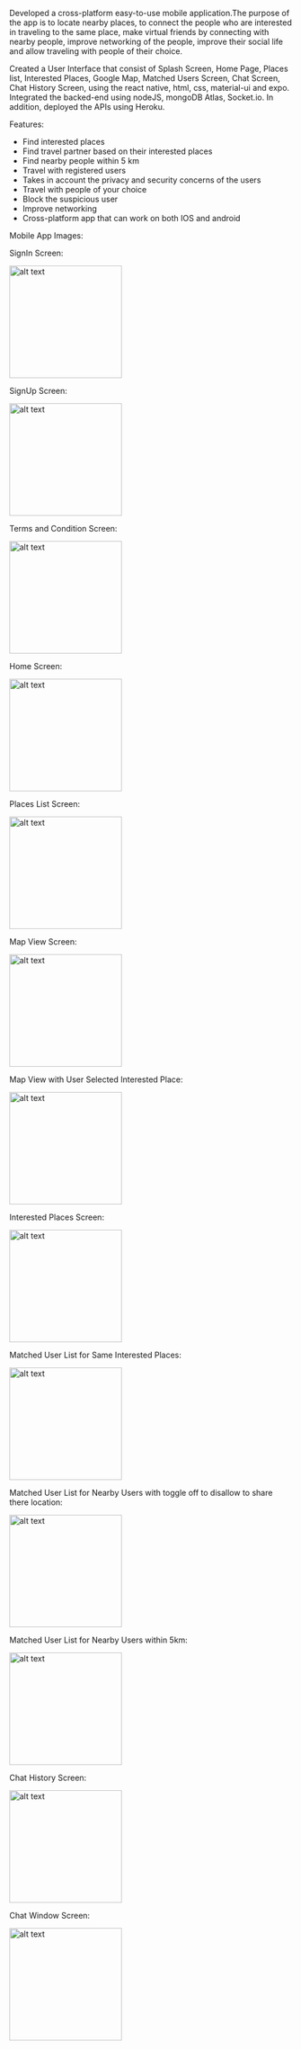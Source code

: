 Developed a cross-platform easy-to-use mobile application.The purpose of the app is to locate nearby places, to connect the people who are interested in traveling to the same place, make virtual friends by connecting with nearby people, improve networking of the people, improve their social life and
allow traveling with people of their choice.

Created a User Interface that consist of Splash Screen, Home Page, Places list, Interested Places, Google Map, Matched Users Screen, Chat Screen, Chat History Screen, using the react native, html, css, material-ui and expo. Integrated the backed-end using nodeJS, mongoDB Atlas, Socket.io. In addition, deployed the APIs using Heroku.

Features:
<ul>
<li>Find interested places</li>
<li>Find travel partner based on their interested places</li>
<li>Find nearby people within 5 km</li>
<li>Travel with registered users</li>
<li>Takes in account the privacy and security concerns of the users</li>
<li>Travel with people of your choice</li>
<li>Block the suspicious user</li>
<li>Improve networking</li>
<li>Cross-platform app that can work on both IOS and android</li>
</ul>

Mobile App Images:

SignIn Screen:

<img src="https://drive.google.com/uc?id=1PAAgva-YeP9sE5PkTYZ0cyrYotiBPis_" alt="alt text" width="200"/>


SignUp Screen:

<img src="https://drive.google.com/uc?id=1xGASCh41ZWzHQX6ueP2CPH8uoN-PWQNa" alt="alt text" width="200"/>

Terms and Condition Screen:

<img src="https://drive.google.com/uc?id=1e4E180iRClbePFRymMkkTq1XtVI4muhd" alt="alt text" width="200"/>

Home Screen:

<img src="https://drive.google.com/uc?id=1nEEjP9xgpZL7OphWztLK2CcE0KLb44gr" alt="alt text" width="200"/>

Places List Screen:

<img src="https://drive.google.com/uc?id=1YkzxU8zdh0pgPPbSVyzSLauRDHfGzHaU" alt="alt text" width="200"/>

Map View Screen:

<img src="https://drive.google.com/uc?id=1-WFFwEelvOrntgyddXbRxeluNMdGwP3H" alt="alt text" width="200"/>

Map View with User Selected Interested Place: 

<img src="https://drive.google.com/uc?id=1j_5CxJPONUMHQjeCZV3nOlxPXKChNqfP" alt="alt text" width="200"/>

Interested Places Screen:

<img src="https://drive.google.com/uc?id=1i7PbK-XI3pzlXyEM5og3A-nShIF002TJ" alt="alt text" width="200"/>

Matched User List for Same Interested Places: 

<img src="https://drive.google.com/uc?id=1t4HbiJGbkRxg7V_C8i0EaCwxjvS5tJ1l" alt="alt text" width="200"/>

Matched User List for Nearby Users with toggle off to disallow to share there location:

<img src="https://drive.google.com/uc?id=1gYf9GU7UrF91fqB8yjC0oPFtUbuamt6o" alt="alt text" width="200"/>

Matched User List for Nearby Users within 5km:

<img src="https://drive.google.com/uc?id=1mSBkQKnrF-t940KzBrgNw8yg3455Yh87" alt="alt text" width="200"/>

Chat History Screen:

<img src="https://drive.google.com/uc?id=18yGzTGvYN73bOYTIBWsXF1OXobldVArH" alt="alt text" width="200"/>

Chat Window Screen:

<img src="https://drive.google.com/uc?id=1mT_SoiBd8zSuS8-a3TMJIlchkVMUsHhz" alt="alt text" width="200"/>
